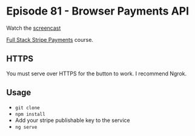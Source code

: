 # Episode 81 - Browser Payments API

Watch the [screencast]()

[Full Stack Stripe Payments](https://projects.angularfirebase.com/p/stripe-payments-with-angular-and-firebase) course. 

## HTTPS

You must serve over HTTPS for the button to work. I recommend Ngrok. 

## Usage

- `git clone`
- `npm install`
- Add your stripe publishable key to the service
- `ng serve`
